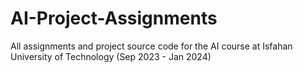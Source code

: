 # AI-Project-Assignments
All assignments and project source code for the AI course at Isfahan University of Technology (Sep 2023 - Jan 2024)
